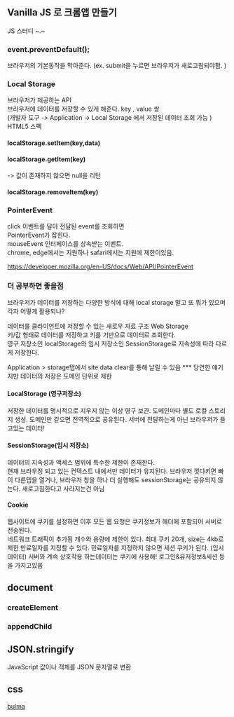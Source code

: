## Vanilla JS 로 크롬앱 만들기

JS 스터디 ~.~

### event.preventDefault();

브라우저의 기본동작을 막아준다. (ex. submit을 누르면 브라우저가 새로고침되야함. )

### Local Storage

브라우저가 제공하는 API  
브라우저에 데이터를 저장할 수 있게 해준다. key , value 쌍  
(개발자 도구 -> Application -> Local Storage 에서 저장된 데이터 조회 가능 )
HTML5 스펙

#### localStorage.setItem(key,data)

#### localStorage.getItem(key)

-> 값이 존재하지 않으면 null을 리턴

#### localStorage.removeItem(key)

### PointerEvent

click 이벤트를 달아 전달된 event를 조회하면  
PointerEvent가 잡힌다.  
mouseEvent 인터페이스를 상속받는 이벤트.  
chrome, edge에서는 지원하나 safari에서는 지원에 제한이있음.

https://developer.mozilla.org/en-US/docs/Web/API/PointerEvent

### 더 공부하면 좋을점

브라우저가 데이터를 저장하는 다양한 방식에 대해
local storage 말고 또 뭐가 있으며 각자 어떻게 활용되나?

데이터를 클라이언트에 저장할 수 있는 새로우 자료 구조 Web Storage  
키/값 형태로 데이터를 저장하고 키를 기반으로 데이터르 조회한다.  
영구 저장소인 localStorage와 임시 저장소인 SessionStorage로 지속성에 따라 다르게 저장한다.

Application > storage탭에서 site data clear를 통해 날릴 수 있음
\*\*\* 당연한 얘기지만 데이터의 저장은 도메인 단위로 제한

#### LocalStorage (영구저장소)

저장한 데이터를 명시적으로 지우지 않는 이상 영구 보관.
도메인마다 별도 로컬 스토리지 생성.
도메인만 같으면 전역적으로 공유된다.
서버에 전달하는게 아닌 브라우저가 들고있는 데이터!

#### SessionStorage(임시 저장소)

데이터의 지속성과 액세스 범위에 특수한 제한이 존재한다.  
현재 브라우징 되고 있는 컨텍스트 내에서만 데이터가 유지된다.
브라우저 껏다키면 빠이
다른탭을 열거나, 브라우저 창을 하나 더 실행해도 sessionStorage는 공유되지 않는다.
새로고침한다고 사라지는건 아님

#### Cookie

웹사이트에 쿠키를 설정하면 이후 모든 웹 요청은 쿠키정보가 헤더에 포함되어 서버로 전송된다.  
네트워크 트래픽이 추가됨
개수와 용량에 제한이 있다.
최대 쿠키 20개, size는 4kb로 제한
만료일자를 지정할 수 있다.
민료일자를 지정하지 않으면 세션 쿠키가 된다. (임시 데이터)
서버와 계속 상호작용 하는데이터는 쿠키에 사용해! 로그인&유저정보&세션 등을 가지고있음

## document

### createElement

### appendChild

## JSON.stringify

JavaScript 값이나 객체를 JSON 문자열로 변환

## css

[bulma](https://bulma.io/)
